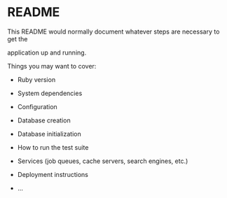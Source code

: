 # README

This README would normally document whatever steps are necessary to get the                     

application up and running.      

Things you may want to cover:                                                                  
                            
* Ruby version          

* System dependencies                                                
                        
* Configuration         

* Database creation  
  
* Database initialization      

* How to run the test suite

* Services (job queues, cache servers, search engines, etc.)

* Deployment instructions
  
* ...
